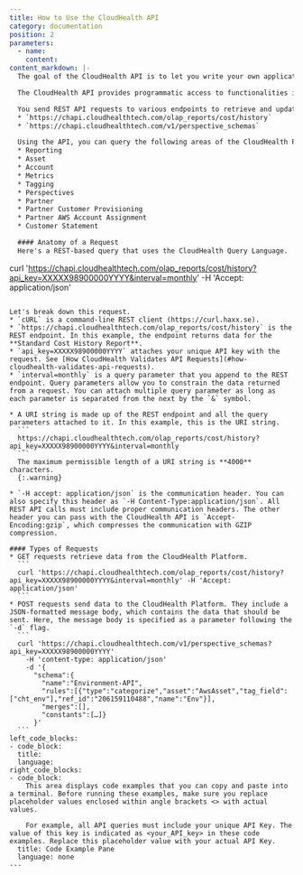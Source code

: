 ```yaml
---
title: How to Use the CloudHealth API
category: documentation
position: 2
parameters:
  - name:
    content:
content_markdown: |-
  The goal of the CloudHealth API is to let you write your own applications that leverage and extend CloudHealth functionality.

  The CloudHealth API provides programmatic access to functionalities in the CloudHealth platform using REST-based arguments and JSON-formatted responses.

  You send REST API requests to various endpoints to retrieve and update data from the CloudHealth Platform. Different API functionality can be found at different endpoints. Here are some example endpoints.
  * `https://chapi.cloudhealthtech.com/olap_reports/cost/history`
  * `https://chapi.cloudhealthtech.com/v1/perspective_schemas`

  Using the API, you can query the following areas of the CloudHealth Platform.
  * Reporting
  * Asset
  * Account
  * Metrics
  * Tagging
  * Perspectives
  * Partner
  * Partner Customer Provisioning
  * Partner AWS Account Assignment
  * Customer Statement

  #### Anatomy of a Request
  Here's a REST-based query that uses the CloudHealth Query Language.

  ```
  curl 'https://chapi.cloudhealthtech.com/olap_reports/cost/history?api_key=XXXXX98900000YYYY&interval=monthly' -H 'Accept: application/json'
  ```

  Let's break down this request.
  * `cURL` is a command-line REST client (https://curl.haxx.se).
  * `https://chapi.cloudhealthtech.com/olap_reports/cost/history` is the REST endpoint. In this example, the endpoint returns data for the **Standard Cost History Report**.
  * `api_key=XXXXX98900000YYYY` attaches your unique API key with the request. See [How CloudHealth Validates API Requests](#how-cloudhealth-validates-api-requests).
  * `interval=monthly` is a query parameter that you append to the REST endpoint. Query parameters allow you to constrain the data returned from a request. You can attach multiple query parameter as long as each parameter is separated from the next by the `&` symbol.

  * A URI string is made up of the REST endpoint and all the query parameters attached to it. In this example, this is the URI string.
    ```
    https://chapi.cloudhealthtech.com/olap_reports/cost/history?api_key=XXXXX98900000YYYY&interval=monthly
    ```
    The maximum permissible length of a URI string is **4000** characters.
    {:.warning}

  * `-H accept: application/json` is the communication header. You can also specify this header as `-H Content-Type:application/json`. All REST API calls must include proper communication headers. The other header you can pass with the CloudHealth API is `Accept-Encoding:gzip`, which compresses the communication with GZIP compression.

  #### Types of Requests
  * GET requests retrieve data from the CloudHealth Platform.
    ```
    curl 'https://chapi.cloudhealthtech.com/olap_reports/cost/history?api_key=XXXXX98900000YYYY&interval=monthly' -H 'Accept: application/json'
    ```
  * POST requests send data to the CloudHealth Platform. They include a JSON-formatted message body, which contains the data that should be sent. Here, the message body is specified as a parameter following the `-d` flag.
    ```
    curl 'https://chapi.cloudhealthtech.com/v1/perspective_schemas?api_key=XXXXX98900000YYYY'
      -H 'content-type: application/json'
      -d '{
        "schema":{
          "name":"Environment-API",
          "rules":[{"type":"categorize","asset":"AwsAsset","tag_field":["cht_env"],"ref_id":"206159110488","name":"Env"}],
          "merges":[],
          "constants":[…]}
        }'
    ```
left_code_blocks:
  - code_block:
    title:
    language:
right_code_blocks:
  - code_block:
      This area displays code examples that you can copy and paste into a terminal. Before running these examples, make sure you replace placeholder values enclosed within angle brackets <> with actual values.

      For example, all API queries must include your unique API Key. The value of this key is indicated as <your_API_key> in these code examples. Replace this placeholder value with your actual API Key.
    title: Code Example Pane
    language: none
---
```

